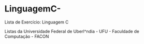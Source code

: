 # LinguagemC-

Lista de Exercício: Linguagem C

Listas da Universidade Federal de Uberl^ndia - UFU - Faculdade de Computação - FACON

